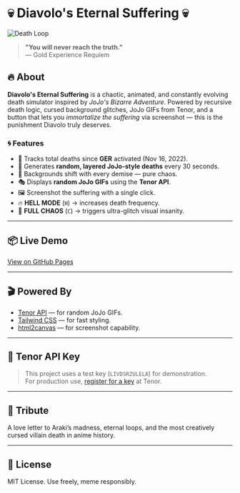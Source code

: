 # 💀 Diavolo's Eternal Suffering 💀

![Death Loop](https://user-images.githubusercontent.com/your-placeholder.gif)

> **"You will never reach the truth."**  
> — Gold Experience Requiem

## 🔥 About

**Diavolo's Eternal Suffering** is a chaotic, animated, and constantly evolving death simulator inspired by *JoJo's Bizarre Adventure*. Powered by recursive death logic, cursed background glitches, JoJo GIFs from Tenor, and a button that lets you *immortalize the suffering* via screenshot — this is the punishment Diavolo truly deserves.

### 🌀 Features

- 📅 Tracks total deaths since **GER** activated (Nov 16, 2022).
- 🧠 Generates **random, layered JoJo-style deaths** every 30 seconds.
- 🎨 Backgrounds shift with every demise — pure chaos.
- 🎭 Displays **random JoJo GIFs** using the **Tenor API**.
- 🖼️ Screenshot the suffering with a single click.
- 🔥 **HELL MODE** (`H`) → increases death frequency.
- 💢 **FULL CHAOS** (`C`) → triggers ultra-glitch visual insanity.

---

## 📦 Live Demo

[View on GitHub Pages](https://yourusername.github.io/diavolo-eternal-suffering)

---

## 🎬 Powered By

- [Tenor API](https://tenor.com/gifapi/documentation) — for random JoJo GIFs.
- [Tailwind CSS](https://tailwindcss.com/) — for fast styling.
- [html2canvas](https://html2canvas.hertzen.com/) — for screenshot capability.

---

## 🔑 Tenor API Key

> This project uses a test key (`LIVDSRZULELA`) for demonstration.  
> For production use, [register for a key](https://tenor.com/gifapi/documentation#quickstart) at Tenor.

---

## 👑 Tribute

A love letter to Araki’s madness, eternal loops, and the most creatively cursed villain death in anime history.

---

## 📜 License

MIT License. Use freely, meme responsibly.
